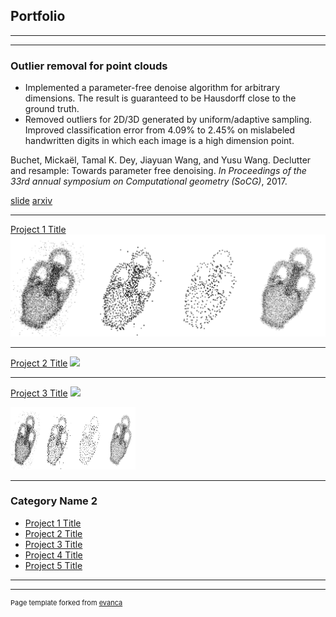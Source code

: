 ## Portfolio

---
---
### Outlier removal for point clouds

- Implemented a parameter-free denoise algorithm for arbitrary dimensions. The result is guaranteed to be Hausdorff close to the ground truth.
- Removed outliers for 2D/3D generated by uniform/adaptive sampling. Improved classification error from 4.09\% to 2.45\% on mislabeled handwritten digits in which each image is a high dimension point. 

Buchet, Mickaël, Tamal K. Dey, Jiayuan Wang, and Yusu Wang. Declutter and resample: Towards parameter free denoising. <em>In Proceedings of the 33rd annual symposium on Computational geometry (SoCG)</em>, 2017.

[slide]()
[arxiv]()

---

[Project 1 Title](/sample_page)
<img src="images/pafree.png?raw=true">

---
[Project 2 Title](/pdf/sample_presentation.pdf)
<img src="images/dummy_thumbnail.jpg?raw=true"/>

---
[Project 3 Title](http://example.com/)
<img src="images/dummy_thumbnail.jpg?raw=true"/>

<img src="images/pafree.png?raw=true" width="200" height="100">

---

### Category Name 2

- [Project 1 Title](http://example.com/)
- [Project 2 Title](http://example.com/)
- [Project 3 Title](http://example.com/)
- [Project 4 Title](http://example.com/)
- [Project 5 Title](http://example.com/)

---




---
<p style="font-size:11px">Page template forked from <a href="https://github.com/evanca/quick-portfolio">evanca</a></p>
<!-- Remove above link if you don't want to attibute -->

